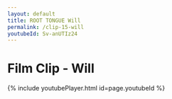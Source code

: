 ```yaml
---
layout: default
title: ROOT TONGUE Will
permalink: /clip-15-will
youtubeId: Sv-anUTIz24
---
```

# Film Clip - Will

{% include youtubePlayer.html id=page.youtubeId %}
